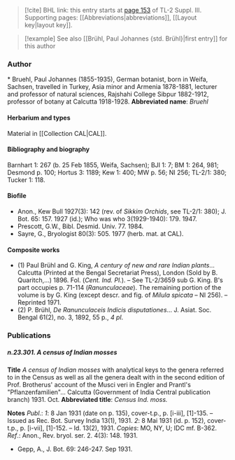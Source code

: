 > [!cite] BHL link: this entry starts at [page 153](https://www.biodiversitylibrary.org/page/33266460) of TL-2 Suppl. III.
> Supporting pages: [[Abbreviations|abbreviations]], [[Layout key|layout key]].

> [!example] See also [[Brühl, Paul Johannes {std. Brühl}|first entry]] for this author

### Author

\* Bruehl, Paul Johannes (1855-1935), German botanist, born in Weifa, Sachsen, travelled in Turkey, Asia minor and Armenia 1878-1881, lecturer and professor of natural sciences, Rajshahi College Sibpur 1882-1912, professor of botany at Calcutta 1918-1928. 
**Abbreviated name**: *Bruehl*

#### Herbarium and types

Material in [[Collection CAL|CAL]].

#### Bibliography and biography

Barnhart 1: 267 (b. 25 Feb 1855, Weifa, Sachsen); BJI 1: 7; BM 1: 264, 981; Desmond p. 100; Hortus 3: 1189; Kew 1: 400; MW p. 56; NI 256; TL-2/1: 380; Tucker 1: 118.

#### Biofile

- Anon., Kew Bull 1927(3): 142 (rev. of *Sikkim Orchids*, see TL-2/1: 380); J. Bot. 65: 157. 1927 (id.); Who was who 3(1929-1940): 179. 1947.
- Prescott, G.W., Bibl. Desmid. Univ. 77. 1984.
- Sayre, G., Bryologist 80(3): 505. 1977 (herb. mat. at CAL).

#### Composite works

- (1) Paul Brühl and G. King, *A century of new and rare Indian plants*... Calcutta (Printed at the Bengal Secretariat Press), London (Sold by B. Quaritch,...) 1896. Fol. (*Cent. Ind. Pl.*). – See TL-2/3659 sub G. King. B's part occupies p. 71-114 (*Ranunculaceae*). The remaining portion of the volume is by G. King (except descr. and fig. of *Milula spicata* – NI 256). – Reprinted 1971.
- (2) P. Brühl, *De Ranunculaceis Indicis disputationes*... J. Asiat. Soc. Bengal 61(2), no. 3, 1892, 55 p., *4 pl*.

### Publications

##### n.23.301. A census of Indian mosses

**Title**
*A census of Indian mosses* with analytical keys to the genera referred to in the Census as well as all the genera dealt with in the second edition of Prof. Brotherus' account of the Musci veri in Engler and Prantl's "Pflanzenfamilien"... Calcutta (Government of India Central publication branch) 1931. Oct.
**Abbreviated title**: *Census Ind. moss.*

**Notes**
*Publ*.: *1*: 8 Jan 1931 (date on p. 135), cover-t.p., p. \[i-iii\], \[1\]-135. – Issued as Rec. Bot. Survey India 13(1), 1931.
*2*: 8 Mai 1931 (id. p. 152), cover-t.p., p. \[i-vii\], \[1\]-152. – Id. 13(2), 1931.
*Copies*: MO, NY, U; IDC mf. B-362.
*Ref*.: Anon., Rev. bryol. ser. 2. 4(3): 148. 1931.
- Gepp, A., J. Bot. 69: 246-247. Sep 1931.

